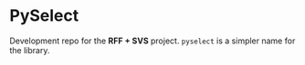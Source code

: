 # PySelect

Development repo for the **RFF + SVS** project. `pyselect` is a simpler name for the library.
